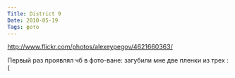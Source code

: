 ```yaml
---
Title: District 9
Date: 2010-05-19
Tags: фото
---
```

http://www.flickr.com/photos/alexeypegov/4621660363/

Первый раз проявлял чб в фото-ване: загубили мне две пленки из трех :(